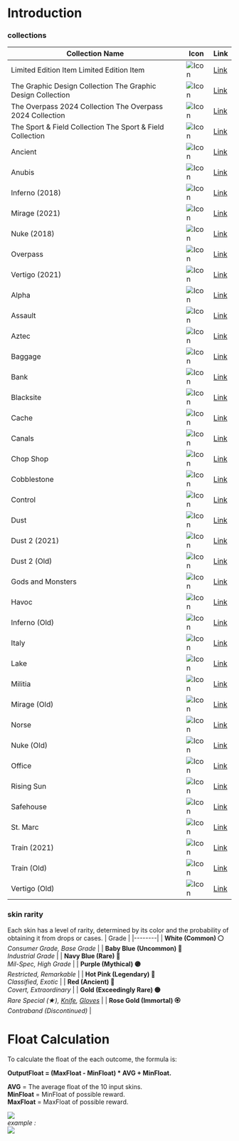 
# Introduction
 ### collections
 | Collection Name | Icon | Link |
 | --------------- | ---- | ---- |
 | Limited Edition Item Limited Edition Item | ![Icon](https://github.com/user-attachments/assets/limited_edition_item_1f4538bc1de74b37a43809b615a60c48.png) | [Link](https://stash.clash.gg/collection/Limited+Edition+Item) |
 | The Graphic Design Collection The Graphic Design Collection | ![Icon](https://github.com/user-attachments/assets/the_graphic_design_collection_b11a327b87bd433a8417ad8a9917621b.png) | [Link](https://stash.clash.gg/collection/The+Graphic+Design+Collection) |
 | The Overpass 2024 Collection The Overpass 2024 Collection | ![Icon](https://github.com/user-attachments/assets/the_overpass_2024_collection_3c91199b29d042ef8e16f7a904320843.png) | [Link](https://stash.clash.gg/collection/The+Overpass+2024+Collection) |
 | The Sport & Field Collection The Sport & Field Collection | ![Icon](https://github.com/user-attachments/assets/the_sport_&_field_collection_7b1861aa433044cf9805c1f14b470290.png) | [Link](https://stash.clash.gg/collection/The+Sport+&+Field+Collection) |
 | Ancient | ![Icon](https://github.com/user-attachments/assets/the_ancient_collection_7ae105ad6c3645e4b348538c12d11cae.png) | [Link](https://stash.clash.gg/collection/The+Ancient+Collection) |
 | Anubis | ![Icon](https://github.com/user-attachments/assets/the_anubis_collection_03f2f5b31e124a78bb57ba4f69eb957c.png) | [Link](https://stash.clash.gg/collection/The+Anubis+Collection) |
 | Inferno (2018) | ![Icon](https://github.com/user-attachments/assets/the_2018_inferno_collection_a5df0897ccb140b4bc75ee1d20d24290.png) | [Link](https://stash.clash.gg/collection/The+2018+Inferno+Collection) |
 | Mirage (2021) | ![Icon](https://github.com/user-attachments/assets/the_2021_mirage_collection_4027709f81584b32855b7fdd42946a22.png) | [Link](https://stash.clash.gg/collection/The+2021+Mirage+Collection) |
 | Nuke (2018) | ![Icon](https://github.com/user-attachments/assets/the_2018_nuke_collection_b4ded5669bdc41e794ddb4c217fc1d28.png) | [Link](https://stash.clash.gg/collection/The+2018+Nuke+Collection) |
 | Overpass | ![Icon](https://github.com/user-attachments/assets/the_overpass_collection_c1ad5718838b4f718ae79c3bdd6515b1.png) | [Link](https://stash.clash.gg/collection/The+Overpass+Collection) |
 | Vertigo (2021) | ![Icon](https://github.com/user-attachments/assets/the_2021_vertigo_collection_b4f7d41d449f49efbc4d5fd55e2e7681.png) | [Link](https://stash.clash.gg/collection/The+2021+Vertigo+Collection) |
 | Alpha | ![Icon](https://github.com/user-attachments/assets/the_alpha_collection_41a64b40cb8646cebe66ba738c07565e.png) | [Link](https://stash.clash.gg/collection/The+Alpha+Collection) |
 | Assault | ![Icon](https://github.com/user-attachments/assets/the_assault_collection_97e16728919a4e6c83e2173cb84a38f7.png) | [Link](https://stash.clash.gg/collection/The+Assault+Collection) |
 | Aztec | ![Icon](https://github.com/user-attachments/assets/the_aztec_collection_4506e65c952c4bc9a76643f07a334ff1.png) | [Link](https://stash.clash.gg/collection/The+Aztec+Collection) |
 | Baggage | ![Icon](https://github.com/user-attachments/assets/the_baggage_collection_159466c0449d4987b6c78dfb61330b7c.png) | [Link](https://stash.clash.gg/collection/The+Baggage+Collection) |
 | Bank | ![Icon](https://github.com/user-attachments/assets/the_bank_collection_82dc8b214d514c2f930523bbd359fc19.png) | [Link](https://stash.clash.gg/collection/The+Bank+Collection) |
 | Blacksite | ![Icon](https://github.com/user-attachments/assets/the_blacksite_collection_d189a5bf1dfc402eacde7419c1768fb5.png) | [Link](https://stash.clash.gg/collection/The+Blacksite+Collection) |
 | Cache | ![Icon](https://github.com/user-attachments/assets/the_cache_collection_599f251b7c8f4b678aff1b72f922b1bd.png) | [Link](https://stash.clash.gg/collection/The+Cache+Collection) |
 | Canals | ![Icon](https://github.com/user-attachments/assets/the_canals_collection_ca1a07b0130841e3a0de4214463a0e9d.png) | [Link](https://stash.clash.gg/collection/The+Canals+Collection) |
 | Chop Shop | ![Icon](https://github.com/user-attachments/assets/the_chop_shop_collection_8c5aecc41bec4200853ec25f0e3b896d.png) | [Link](https://stash.clash.gg/collection/The+Chop+Shop+Collection) |
 | Cobblestone | ![Icon](https://github.com/user-attachments/assets/the_cobblestone_collection_7b9b9263fea846ec8d1e86787b44d6e0.png) | [Link](https://stash.clash.gg/collection/The+Cobblestone+Collection) |
 | Control | ![Icon](https://github.com/user-attachments/assets/the_control_collection_e03f2d5697c34e5cb7d39aca07bf0bd8.png) | [Link](https://stash.clash.gg/collection/The+Control+Collection) |
 | Dust | ![Icon](https://github.com/user-attachments/assets/the_dust_collection_a4703036e72f40fdb6b9a8487f182230.png) | [Link](https://stash.clash.gg/collection/The+Dust+Collection) |
 | Dust 2 (2021) | ![Icon](https://github.com/user-attachments/assets/the_2021_dust_2_collection_8c560afc2e3942e6b9ae0b0e6735f643.png) | [Link](https://stash.clash.gg/collection/The+2021+Dust+2+Collection) |
 | Dust 2 (Old) | ![Icon](https://github.com/user-attachments/assets/the_dust_2_collection_9cfbca21ee6246268ffc0862b4160b7c.png) | [Link](https://stash.clash.gg/collection/The+Dust+2+Collection) |
 | Gods and Monsters | ![Icon](https://github.com/user-attachments/assets/the_gods_and_monsters_collection_cb1de3fdfb064d18a37160fddd9ef932.png) | [Link](https://stash.clash.gg/collection/The+Gods+and+Monsters+Collection) |
 | Havoc | ![Icon](https://github.com/user-attachments/assets/the_havoc_collection_9730e346670f44a6a954d9abba562a6d.png) | [Link](https://stash.clash.gg/collection/The+Havoc+Collection) |
 | Inferno (Old) | ![Icon](https://github.com/user-attachments/assets/the_inferno_collection_ec9113b81bdb4e18a7b3d9c29bf1b2a2.png) | [Link](https://stash.clash.gg/collection/The+Inferno+Collection) |
 | Italy | ![Icon](https://github.com/user-attachments/assets/the_italy_collection_ed4d32a3edc240f8916cec3e247252fb.png) | [Link](https://stash.clash.gg/collection/The+Italy+Collection) |
 | Lake | ![Icon](https://github.com/user-attachments/assets/the_lake_collection_bdf50d9585744b91bf522430212af7f7.png) | [Link](https://stash.clash.gg/collection/The+Lake+Collection) |
 | Militia | ![Icon](https://github.com/user-attachments/assets/the_militia_collection_947f55fe2ce744dca3dc699cbd27e782.png) | [Link](https://stash.clash.gg/collection/The+Militia+Collection) |
 | Mirage (Old) | ![Icon](https://github.com/user-attachments/assets/the_mirage_collection_f1bd3bcf74b94724bd7f62d30e88177b.png) | [Link](https://stash.clash.gg/collection/The+Mirage+Collection) |
 | Norse | ![Icon](https://github.com/user-attachments/assets/the_norse_collection_075b0e4e53a54908bb404d3a3a8d688e.png) | [Link](https://stash.clash.gg/collection/The+Norse+Collection) |
 | Nuke (Old) | ![Icon](https://github.com/user-attachments/assets/the_nuke_collection_c207bf0cf70749b4a64dc9455da75f4e.png) | [Link](https://stash.clash.gg/collection/The+Nuke+Collection) |
 | Office | ![Icon](https://github.com/user-attachments/assets/the_office_collection_017a92853cf24a0ab94a6e12f6818d2d.png) | [Link](https://stash.clash.gg/collection/The+Office+Collection) |
 | Rising Sun | ![Icon](https://github.com/user-attachments/assets/the_rising_sun_collection_18783d1746eb4b5fa93c12fe3ac9705e.png) | [Link](https://stash.clash.gg/collection/The+Rising+Sun+Collection) |
 | Safehouse | ![Icon](https://github.com/user-attachments/assets/the_safehouse_collection_29da0b210b794a209dd681d698be720a.png) | [Link](https://stash.clash.gg/collection/The+Safehouse+Collection) |
 | St. Marc | ![Icon](https://github.com/user-attachments/assets/the_st._marc_collection_0989c0273c4246b3b84cda767ee2d65f.png) | [Link](https://stash.clash.gg/collection/The+St.+Marc+Collection) |
 | Train (2021) | ![Icon](https://github.com/user-attachments/assets/the_2021_train_collection_afcd923951cd49a5be08038358d563ef.png) | [Link](https://stash.clash.gg/collection/The+2021+Train+Collection) |
 | Train (Old) | ![Icon](https://github.com/user-attachments/assets/the_train_collection_1351541a8ae4427e9bfb7b02cb308305.png) | [Link](https://stash.clash.gg/collection/The+Train+Collection) |
 | Vertigo (Old) | ![Icon](https://github.com/user-attachments/assets/the_vertigo_collection_a3133455a8954d6ca4abc2b2db9405df.png) | [Link](https://stash.clash.gg/collection/The+Vertigo+Collection) |
### skin rarity
Each skin has a level of rarity, determined by its color and the probability of obtaining it from drops or cases.
| Grade |
|--------|
| **White (Common) ⚪**<br><i>Consumer Grade, Base Grade</i> |
| **Baby Blue (Uncommon) 🔵**<br><i>Industrial Grade</i> |
| **Navy Blue (Rare) 🔷**<br><i>Mil-Spec, High Grade</i> |
| **Purple (Mythical) 🟣**<br><i>Restricted, Remarkable</i> |
| **Hot Pink (Legendary) 🌸**<br><i>Classified, Exotic</i> |
| **Red (Ancient) 🔴**<br><i>Covert, Extraordinary</i> |
| **Gold (Exceedingly Rare) 🟡**<br><i>Rare Special (★), [Knife](https://counterstrike.fandom.com/wiki/Knife), [Gloves](https://counterstrike.fandom.com/wiki/Gloves)</i> |
| **Rose Gold (Immortal) 🏵️**<br><i>Contraband (Discontinued)</i> |
###

# Float Calculation

To calculate the float of the each outcome, the formula is:
  
**OutputFloat = (MaxFloat - MinFloat) * AVG + MinFloat.**  
  
**AVG**  = The average float of the 10 input skins.  
**MinFloat**  = MinFloat of possible reward.  
**MaxFloat**  = MaxFloat of possible reward.

![](https://images.steamusercontent.com/ugc/1306557006405083173/466827CFE2B4D3739264611173C3D1EFAB540ACF/)\
*example :*\
![](https://images.steamusercontent.com/ugc/1306557006406188750/E21F3C66AD05F2C4108687E7B25DFDA029CBF6D4/)

